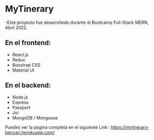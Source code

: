 
# MyTinerary
-Este proyecto fue desarrolledo durante el Bootcamp Full-Stack MERN, Abril 2022.

## En el frontend:
 - React.js
- Redux
- Boostrap CSS
- Material UI

## En el backend:
- Node.js
- Express
- Passport
- Joi
- MongoDB / Mongoose

Puedes ver la pagina completa en el siguiente Link : https://mytinerary-beccari.herokuapp.com/

